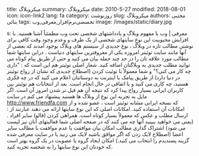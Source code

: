 title: میکروبلاگ
summary: میکروبلاگ
date: 2010-5-27
modified: 2018-08-01
icon:  icon-link2
lang: fa
category: روزنوشت
slug: میکروبلاگ
authors: مجتبی بنائی
tags: تخصصی‌نرم‌افزار,معرفی,وب
image: /images/static/diary.jpg

s: معرفی | وب      با مفهوم وبلاگ و یادداشتهای شخصی  تحت وب مطمئناً آشنا هستید. با افزایش محبوبیت این نوع سایتهای شخصی از یک طرف و وعدم وجود وقت کافی برای نوشتن مطالب تازه در وبلاگ ، نوع جدیدی از سیستم های وبلاگ بوجود آمدند که بعضی از آنها مانند سایت توئیتر امروزه یکی از معروفترین سایتهای دنیاست .   دراین سایتها شما مطالب مورد علاقه تان را در حد چند جمله بیان می کنید و حتی از طریق پیام کوتاه می توانید مطلب جدیدی به وبلاگتان اضافه کنید. شعار اصلی توئیتر هم این است که : "داری چه کار می کنی؟" و شما معمولاً با توئیت کردن (اصطلاح جدیدی که نشان از رواج توئیتر در دنیا دارد) از طریق پیامک یا اینترنت به دوستانتان اعلام می کنید که در چه فکری هستید، چه کاری می کنید و یا اتفاقی در حال انجام است.  بعد از انتخابات هم توئیتر بین کاربران ایرانی بسیار رواج پیدا کرد که نتیجه آن هم فیل.تر شدن امروز آن است.  اگر مایل به تجربه این نوع از وبلاگ ها هستید پیشنهاد می کنم در سایت http://www.friendfa.com  که نسخه ایرانی مشابه توئیتر است ، عضو شده و از امکانات آن استفاده کنید.  امکانات اصلی که این نوع سایتها ارائه می دهند عبارتند از :   ارسال مطلب و عکس که معمولاً بسیار کوتاه است.  همراهی کردن (فالو) سایر افراد .(یعنی      می خواهید ببینید آنها چه می کنند که در صفحه اصلی شما فعالیتهای آنان نیز      لیست می شود)  اشتراک  گذاری مطالب  امکان بیان موافقت یا عدم      موافقت با مطالب سایر اعضا (اصطلاح لایک زدن که اگر موافق باشید لایک می زنید      یا در سایت معرفی شده گزینه پسندیدم را انتخاب می کنید.)  امکان ایجاد گروه یا عضویت در      یک گروه     بهتر است که خودتان این نوع سایتها را به شخصه تجربه کنید.